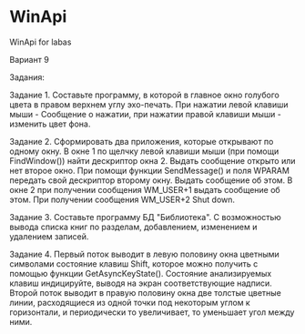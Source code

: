 # WinApi
WinApi for labas

Вариант 9

Задания:

Задание 1. Составьте программу, в которой в главное окно голубого цвета в правом верхнем углу эхо-печать. При нажатии левой клавиши мыши - Сообщение о нажатии, при нажатии правой клавиши мыши - изменить цвет фона.

Задание 2. Сформировать два приложения, которые открывают по одному окну. В окне 1 по щелчку левой клавиши мыши (при помощи FindWindow()) найти дескриптор окна 2. Выдать сообщение открыто или нет второе окно. При помощи функции SendMessage()  и поля WPARAM  передать свой дескриптор второму окну. Выдать сообщение об этом. В окне 2 при получении сообщения WM_USER+1 выдать сообщение об этом. При получении сообщения WM_USER+2  Shut down.

Задание 3. Составьте программу БД "Библиотека". С возможностью вывода списка книг по разделам, добавлением, изменением и удалением записей.

Задание 4. Первый поток выводит в левую половину окна цветными символами состояние клавиш Shift, которое можно получить с помощью функции GetAsyncKeyState(). Состояние анализируемых клавиш индицируйте, выводя на экран соответствующие надписи. 
Второй поток выводит в правую половину окна две толстые цветные линии, расходящиеся из одной точки под некоторым углом к горизонтали, и периодически то увеличивает, то уменьшает угол между ними.

